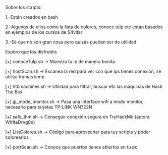 Sobre los scripts:

1.-Están creados en bash

2.-Algunos de ellos como la lista de colores, conoce tuIp etc están basados en ejemplos de los cursos de S4vitar

3.-Sé que no son gran cosa pero quizás puedan ser de utilidad

Espero que los disfrutéis

[+] conoceTuIp.sh         -> Muestra tu ip de manera bonita

[+] hostScan.sh           -> Escanea la red para ver con que ips tienes conexión, se utiliza tramas icmp

[+] htbmachines.sh        -> Utilidad para filtrar, buscar etc las máquinas de Hack The Box

[+] jp_mode_monitor.sh    -> Pasa una interface wifi a modo monitor, necesario para tarjetas TP-LINK WN722N

[+] safe_thm.sh           -> Conseguir conexión segura en TryHackMe (autora Wh1teDrvg0n)

[+] ListColores.sh        -> Código para aprovechar para tus scripts y poder colorearlos

[+] portScan.sh           -> Conoce que puertos tienes abiertos en tu pc

